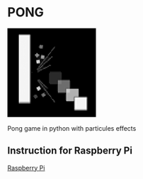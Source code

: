 # PONG

![Logo](image/logo.png)

Pong game in python with particules effects

## Instruction for Raspberry Pi

[Raspberry Pi](RPI.md)